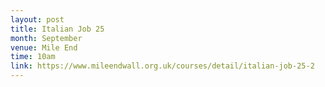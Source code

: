 ```yaml
---
layout: post
title: Italian Job 25
month: September
venue: Mile End
time: 10am
link: https://www.mileendwall.org.uk/courses/detail/italian-job-25-2
---
```

